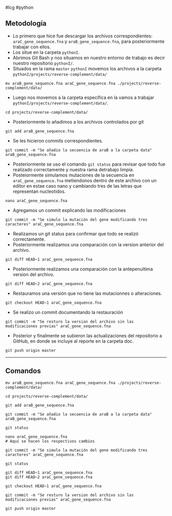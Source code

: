 #lcg #python
## Metodología

- Lo primero que hice fue descargar los archivos correspondientes: `araC_gene_sequence.fna` y `araB_gene_sequence.fna`, para posteriormente trabajar con ellos.
- Los situe en la carpeta `pythonI`.
- Abrimos Git Bash y nos situamos en nuestro entorno de trabajo  es decir nuestro repositorio `pythonI/`.
- Situados en la rama `master` `pythonI` movemos los archivos a la carpeta `pythonI/projects/reverse-complement/data/`
```
mv araB_gene_sequence.fna araC_gene_sequence.fna ./projects/reverse-complement/data/
```
- Luego nos movemos a la carpeta especifica en la vamos a trabajar `pythonI/projects/reverse-complement/data/`.
```
cd projects/reverse-complement/data/
```
- Posteriormente lo añadimos a los archivos controlados por git
```
git add araB_gene_sequence.fna
```
- Se les hicieron commits correspondientes.
```
git commit -m "Se añadio la secuencia de araB a la carpeta data" araB_gene_sequence.fna
```
- Posteriormente se uso el comando `git status` para revisar que todo fue realizado correctamente y nuestra rama detrabajo limpia.
- Posteiormente simulamos mutaciones de la secuencia en `araC_gene_sequence.fna` metiendonos dentro de este archivo con un editor en estae caso nano y cambiando tres de las letras que representan nucleotidos.
```
nano araC_gene_sequence.fna
```
- Agregamos un commit explicando las modificaciones
```
git commit -m "Se simulo la mutación del gene modificando tres caracteres" araC_gene_sequence.fna
```
- Realizamos un git status para confirmar que todo se realizó correctamente.
- Posteriormente realizamos una comparación con la version anterior del archivo.
```
git diff HEAD~1 araC_gene_sequence.fna
```
- Posteriormente realizamos una comparación con la antepenultima version del archivo.
```
git diff HEAD~2 araC_gene_sequence.fna
```
- Restauramos una versión que no tiene las mutacionnes o alteraciones.
```
git checkout HEAD~1 araC_gene_sequence.fna
```
- Se realizo un commit documentando la restauración
```
git commit -m "Se resturo la version del archivo sin las modificaciones previas" araC_gene_sequence.fna
```
- Posterior y finalmente se subieron las actualizaciones del repositorio a GitHub, en donde se incluye al reporte en la carpeta doc.
```
git push origin master
```
***
## Comandos
```
mv araB_gene_sequence.fna araC_gene_sequence.fna ./projects/reverse-complement/data/

cd projects/reverse-complement/data/

git add araB_gene_sequence.fna

git commit -m "Se añadio la secuencia de araB a la carpeta data" araB_gene_sequence.fna

git status

nano araC_gene_sequence.fna
# Aquí se hacen los respectivos cambios

git commit -m "Se simulo la mutación del gene modificando tres caracteres" araC_gene_sequence.fna

git status

git diff HEAD~1 araC_gene_sequence.fna
git diff HEAD~2 araC_gene_sequence.fna

git checkout HEAD~1 araC_gene_sequence.fna

git commit -m "Se resturo la version del archivo sin las modificaciones previas" araC_gene_sequence.fna

git push origin master
```